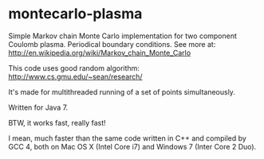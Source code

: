 montecarlo-plasma
=================

Simple Markov chain Monte Carlo implementation for two component Coulomb plasma.
Periodical boundary conditions.
See more at: http://en.wikipedia.org/wiki/Markov_chain_Monte_Carlo

This code uses good random algorithm: http://www.cs.gmu.edu/~sean/research/

It's made for multithreaded running of a set of points simultaneously.

Written for Java 7.

BTW, it works fast, really fast!

I mean, much faster than the same code written in C++ and compiled by GCC 4,
both on Mac OS X (Intel Core i7) and Windows 7 (Inter Core 2 Duo).
